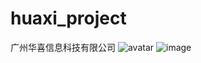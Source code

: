 # huaxi_project
广州华喜信息科技有限公司
![avatar](http://baidu.com/pic/doge.png)
![image](https://github.com/zx13790954101/huaxi_project/raw/master/img/img1.jpg)